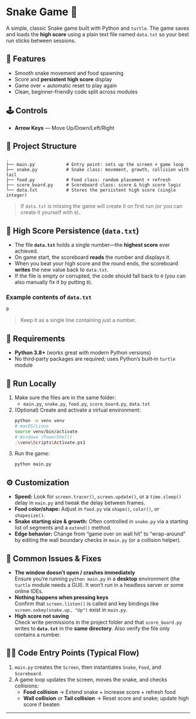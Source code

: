 # Snake Game 🐍

A simple, classic Snake game built with Python and `turtle`. The game saves and loads the **high score** using a plain text file named `data.txt` so your best run sticks between sessions.

## 🎯 Features
- Smooth snake movement and food spawning
- Score and **persistent high score** display
- Game over + automatic reset to play again
- Clean, beginner‑friendly code split across modules

## 🕹️ Controls
- **Arrow Keys** — Move Up/Down/Left/Right

## 📂 Project Structure
```
.
├── main.py            # Entry point: sets up the screen + game loop
├── snake.py           # Snake class: movement, growth, collision with tail
├── food.py            # Food class: random placement + refresh
├── score_board.py     # Scoreboard class: score & high score logic
└── data.txt           # Stores the persistent high score (single integer)
```
> If `data.txt` is missing the game will create it on first run (or you can create it yourself with `0`).

## 💾 High Score Persistence (`data.txt`)
- The file **`data.txt`** holds a single number—the **highest score** ever achieved.
- On game start, the scoreboard **reads** the number and displays it.
- When you beat your high score and the round ends, the scoreboard **writes** the new value back to `data.txt`.
- If the file is empty or corrupted, the code should fall back to `0` (you can also manually fix it by putting `0`).

### Example contents of `data.txt`
```
0
```
> Keep it as a single line containing just a number.

## 🧰 Requirements
- **Python 3.8+** (works great with modern Python versions)
- No third‑party packages are required; uses Python’s built‑in `turtle` module

## 🚀 Run Locally
1. Make sure the files are in the same folder:
   - `main.py`, `snake.py`, `food.py`, `score_board.py`, `data.txt`
2. (Optional) Create and activate a virtual environment:
   ```bash
   python -m venv venv
   # macOS/Linux
   source venv/bin/activate
   # Windows (PowerShell)
   .\venv\Scripts\Activate.ps1
   ```
3. Run the game:
   ```bash
   python main.py
   ```

## ⚙️ Customization
- **Speed:** Look for `screen.tracer()`, `screen.update()`, or a `time.sleep()` delay in `main.py` and tweak the delay between frames.
- **Food color/shape:** Adjust in `food.py` via `shape()`, `color()`, or `shapesize()`.
- **Snake starting size & growth:** Often controlled in `snake.py` via a starting list of segments and a `extend()` method.
- **Edge behavior:** Change from “game over on wall hit” to “wrap-around” by editing the wall boundary checks in `main.py` (or a collision helper).

## 🧪 Common Issues & Fixes
- **The window doesn’t open / crashes immediately**  
  Ensure you’re running `python main.py` in a **desktop** environment (the `turtle` module needs a GUI). It won’t run in a headless server or some online IDEs.
- **Nothing happens when pressing keys**  
  Confirm that `screen.listen()` is called and key bindings like `screen.onkey(snake.up, "Up")` exist in `main.py`.
- **High score not saving**  
  Check write permissions in the project folder and that `score_board.py` writes to **`data.txt`** in the **same directory**. Also verify the file only contains a number.

## 🧑‍💻 Code Entry Points (Typical Flow)
1. `main.py` creates the `Screen`, then instantiates `Snake`, `Food`, and `Scoreboard`.
2. A game loop updates the screen, moves the snake, and checks collisions:
   - **Food collision** → Extend snake + increase score + refresh food
   - **Wall collision** or **Tail collision** → Reset score and snake; update high score if beaten

---

